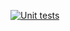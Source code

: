[![Unit tests](https://github.com/edu-baer/matlab-unit-test-test/actions/workflows/test.yml/badge.svg)](https://github.com/edu-baer/matlab-unit-test-test/actions/workflows/test.yml)
